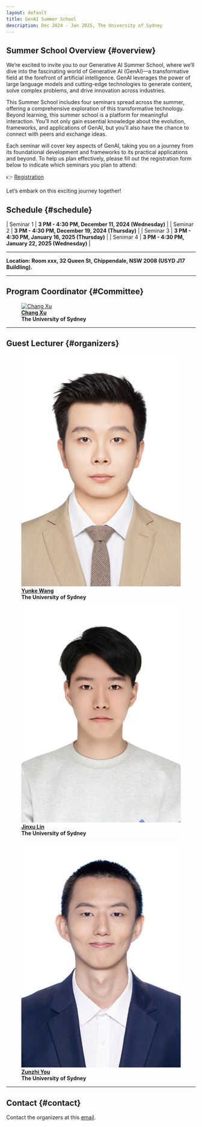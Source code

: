 ```yaml
---
layout: default
title: GenAI Summer School
description: Dec 2024 - Jan 2025, The University of Sydney
---
```


## **Summer School Overview** {#overview}

We’re excited to invite you to our Generative AI Summer School, where we’ll dive into the fascinating world of Generative AI (GenAI)—a transformative field at the forefront of artificial intelligence. GenAI leverages the power of large language models and cutting-edge technologies to generate content, solve complex problems, and drive innovation across industries.
 
This Summer School includes four seminars spread across the summer, offering a comprehensive exploration of this transformative technology. Beyond learning, this summer school is a platform for meaningful interaction. You’ll not only gain essential knowledge about the evolution, frameworks, and applications of GenAI, but you’ll also have the chance to connect with peers and exchange ideas.
 
Each seminar will cover key aspects of GenAI, taking you on a journey from its foundational development and frameworks to its practical applications and beyond. To help us plan effectively, please fill out the registration form below to indicate which seminars you plan to attend:
 
👉 [Registration](https://docs.google.com/forms/d/e/1FAIpQLSdlI10zoQHwI_eY_2odw-6rlB415Qr2OAQmTFifPSAkc1HOOA/viewform)
 
Let’s embark on this exciting journey together!

## **Schedule** {#schedule}

| Seminar 1 | **3 PM - 4:30 PM, December 11, 2024 (Wednesday)** |
| Seminar 2 | **3 PM - 4:30 PM, December 19, 2024 (Thursday)** |
| Seminar 3 | **3 PM - 4:30 PM, January 16, 2025 (Thursday)** |
| Senimar 4 | **3 PM - 4:30 PM, January 22, 2025 (Wednesday)** |

---

**Location: Room xxx, 32 Queen St, Chippendale, NSW 2008 (USYD J17 Buildling).**

---


## **Program Coordinator** {#Committee}

<div class="container">

<figure>
    <a href="http://changxu.xyz/">
    <img class="img-author" src="assets/imgs/authors/chang_xu.jpeg" alt="Chang Xu"/></a>
    <b><br><a href="http://changxu.xyz/">Chang Xu</a>
    <br>The University of Sydney</b>
</figure>
</div>

---

## **Guest Lecturer** {#organizers}
<div class="container">

<figure>
    <a href="https://yunke-wang.github.io">
    <img class="img-author" src="assets/imgs/authors/yunke.jpg" alt="Yunke Wang"/></a>
    <b><br><a href="https://yunke-wang.github.io">Yunke Wang</a>
    <br>The University of Sydney</b>
</figure>

<figure>
    <a href="https://scholar.google.com/citations?user=92B4a3YAAAAJ&hl=en">
    <img class="img-author" src="assets/imgs/authors/jinxulin.jpg" alt="Jinxu Lin"/></a>
    <b><br><a href="https://scholar.google.com/citations?user=92B4a3YAAAAJ&hl=en">Jinxu Lin</a>
    <br>The University of Sydney</b>
</figure>

<figure>
    <a href="https://youzunzhi.github.io">
    <img class="img-author" src="assets/imgs/authors/zunzhiyou.jpg" alt="Zunzhi You"/></a>
    <b><br><a href="https://youzunzhi.github.io">Zunzhi You</a>
    <br>The University of Sydney</b>
</figure>

</div>

---
## **Contact** {#contact}

Contact the organizers at this [email](yunke.wang@sydney.edu.au).

